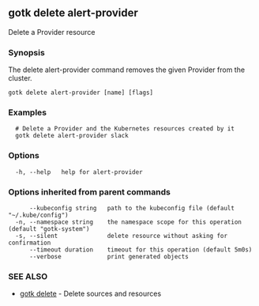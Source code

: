 ## gotk delete alert-provider

Delete a Provider resource

### Synopsis

The delete alert-provider command removes the given Provider from the cluster.

```
gotk delete alert-provider [name] [flags]
```

### Examples

```
  # Delete a Provider and the Kubernetes resources created by it
  gotk delete alert-provider slack

```

### Options

```
  -h, --help   help for alert-provider
```

### Options inherited from parent commands

```
      --kubeconfig string   path to the kubeconfig file (default "~/.kube/config")
  -n, --namespace string    the namespace scope for this operation (default "gotk-system")
  -s, --silent              delete resource without asking for confirmation
      --timeout duration    timeout for this operation (default 5m0s)
      --verbose             print generated objects
```

### SEE ALSO

* [gotk delete](gotk_delete.md)	 - Delete sources and resources

